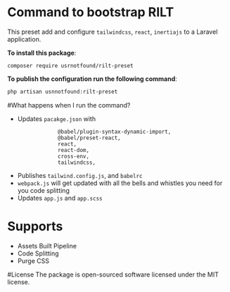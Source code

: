 # Command to bootstrap RILT

This preset add and configure `tailwindcss`, `react`, `inertiajs` to a Laravel application.

**To install this package**:

`composer require usrnotfound/rilt-preset`

**To publish the configuration run the following command**:
```bash
php artisan usnnotfound:rilt-preset
```

#What happens when I run the command? 
- Updates `pacakge.json`  with
```@babel/plugin-proposal-optional-chaining,
                @babel/plugin-syntax-dynamic-import,
                @babel/preset-react,
                react,
                react-dom,
                cross-env,
                tailwindcss,
```
- Publishes `tailwind.config.js`, and `babelrc`
- `webpack.js` will get updated with all the bells and whistles you need for you code splitting
- Updates `app.js` and `app.scss`
 
# Supports
- Assets Built Pipeline
- Code Splitting
- Purge CSS

#License
The package is open-sourced software licensed under the MIT license.